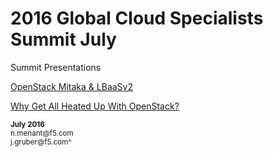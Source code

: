 # 2016 Global Cloud Specialists Summit July

Summit Presentations

[OpenStack Mitaka & LBaaSv2](./OpenStackMitakaLBaaSv2/MitakaOpenstackLabGuide1.3.pdf)

[Why Get All Heated Up With OpenStack?](./Heat/01_TOC.md)


<sup>
<b>July 2016</b></br>
n.menant@f5.com</br>
j.gruber@f5.com^
</sup>
